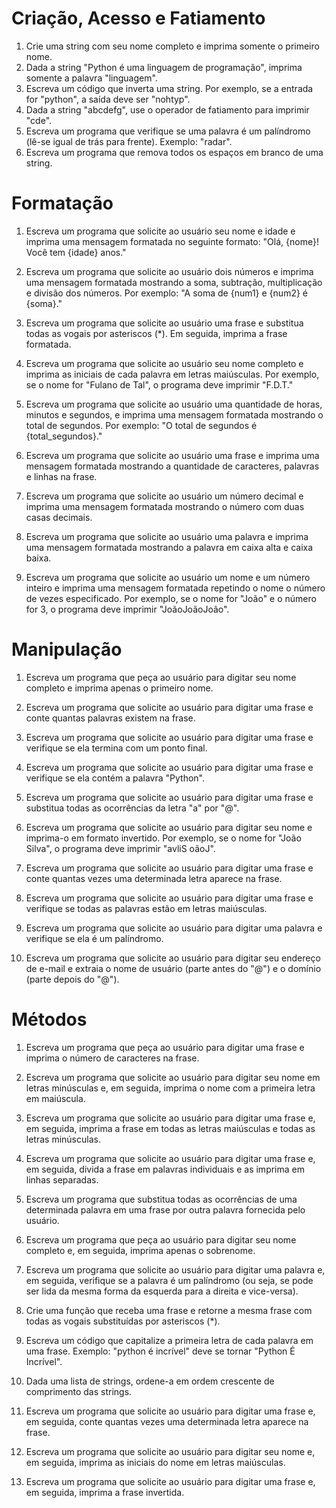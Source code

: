 # Criação, Acesso e Fatiamento

1. Crie uma string com seu nome completo e imprima somente o primeiro nome.
2. Dada a string "Python é uma linguagem de programação", imprima somente a palavra "linguagem".
3. Escreva um código que inverta uma string. Por exemplo, se a entrada for "python", a saída deve ser "nohtyp".
4. Dada a string "abcdefg", use o operador de fatiamento para imprimir "cde".
5. Escreva um programa que verifique se uma palavra é um palíndromo (lê-se igual de trás para frente). Exemplo: "radar".
6. Escreva um programa que remova todos os espaços em branco de uma string.

# Formatação

1. Escreva um programa que solicite ao usuário seu nome e idade e imprima uma mensagem formatada no seguinte formato: "Olá, {nome}! Você tem {idade} anos."

2. Escreva um programa que solicite ao usuário dois números e imprima uma mensagem formatada mostrando a soma, subtração, multiplicação e divisão dos números. Por exemplo: "A soma de {num1} e {num2} é {soma}."

3. Escreva um programa que solicite ao usuário uma frase e substitua todas as vogais por asteriscos (\*). Em seguida, imprima a frase formatada.

4. Escreva um programa que solicite ao usuário seu nome completo e imprima as iniciais de cada palavra em letras maiúsculas. Por exemplo, se o nome for "Fulano de Tal", o programa deve imprimir "F.D.T."

5. Escreva um programa que solicite ao usuário uma quantidade de horas, minutos e segundos, e imprima uma mensagem formatada mostrando o total de segundos. Por exemplo: "O total de segundos é {total_segundos}."

6. Escreva um programa que solicite ao usuário uma frase e imprima uma mensagem formatada mostrando a quantidade de caracteres, palavras e linhas na frase.

7. Escreva um programa que solicite ao usuário um número decimal e imprima uma mensagem formatada mostrando o número com duas casas decimais.

8. Escreva um programa que solicite ao usuário uma palavra e imprima uma mensagem formatada mostrando a palavra em caixa alta e caixa baixa.

9. Escreva um programa que solicite ao usuário um nome e um número inteiro e imprima uma mensagem formatada repetindo o nome o número de vezes especificado. Por exemplo, se o nome for "João" e o número for 3, o programa deve imprimir "JoãoJoãoJoão".

# Manipulação

1. Escreva um programa que peça ao usuário para digitar seu nome completo e imprima apenas o primeiro nome.

2. Escreva um programa que solicite ao usuário para digitar uma frase e conte quantas palavras existem na frase.

3. Escreva um programa que solicite ao usuário para digitar uma frase e verifique se ela termina com um ponto final.

4. Escreva um programa que solicite ao usuário para digitar uma frase e verifique se ela contém a palavra "Python".

5. Escreva um programa que solicite ao usuário para digitar uma frase e substitua todas as ocorrências da letra "a" por "@".

6. Escreva um programa que solicite ao usuário para digitar seu nome e imprima-o em formato invertido. Por exemplo, se o nome for "João Silva", o programa deve imprimir "avliS oãoJ".

7. Escreva um programa que solicite ao usuário para digitar uma frase e conte quantas vezes uma determinada letra aparece na frase.

8. Escreva um programa que solicite ao usuário para digitar uma frase e verifique se todas as palavras estão em letras maiúsculas.

9. Escreva um programa que solicite ao usuário para digitar uma palavra e verifique se ela é um palíndromo.

10. Escreva um programa que solicite ao usuário para digitar seu endereço de e-mail e extraia o nome de usuário (parte antes do "@") e o domínio (parte depois do "@").

# Métodos

1. Escreva um programa que peça ao usuário para digitar uma frase e imprima o número de caracteres na frase.

2. Escreva um programa que solicite ao usuário para digitar seu nome em letras minúsculas e, em seguida, imprima o nome com a primeira letra em maiúscula.

3. Escreva um programa que solicite ao usuário para digitar uma frase e, em seguida, imprima a frase em todas as letras maiúsculas e todas as letras minúsculas.

4. Escreva um programa que solicite ao usuário para digitar uma frase e, em seguida, divida a frase em palavras individuais e as imprima em linhas separadas.

5. Escreva um programa que substitua todas as ocorrências de uma determinada palavra em uma frase por outra palavra fornecida pelo usuário.

6. Escreva um programa que peça ao usuário para digitar seu nome completo e, em seguida, imprima apenas o sobrenome.

7. Escreva um programa que solicite ao usuário para digitar uma palavra e, em seguida, verifique se a palavra é um palíndromo (ou seja, se pode ser lida da mesma forma da esquerda para a direita e vice-versa).

8. Crie uma função que receba uma frase e retorne a mesma frase com todas as vogais substituídas por asteriscos (*).

9. Escreva um código que capitalize a primeira letra de cada palavra em uma frase. Exemplo: "python é incrível" deve se tornar "Python É Incrível".

10. Dada uma lista de strings, ordene-a em ordem crescente de comprimento das strings.

11. Escreva um programa que solicite ao usuário para digitar uma frase e, em seguida, conte quantas vezes uma determinada letra aparece na frase.

12. Escreva um programa que solicite ao usuário para digitar seu nome e, em seguida, imprima as iniciais do nome em letras maiúsculas.

13. Escreva um programa que solicite ao usuário para digitar uma frase e, em seguida, imprima a frase invertida.
